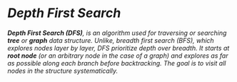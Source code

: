 # _Depth First Search_

_**Depth First Search (DFS)**, is an algorithm used for traversing or searching **tree** or **graph** data structure. Unlike, breadth first search (BFS), which explores nodes layer by layer, DFS prioritize depth over breadth. It starts at **root node** (or an arbitrary node in the case of a graph) and explores as far as possible along each branch before backtracking. The goal is to visit all nodes in the structure systematically._
